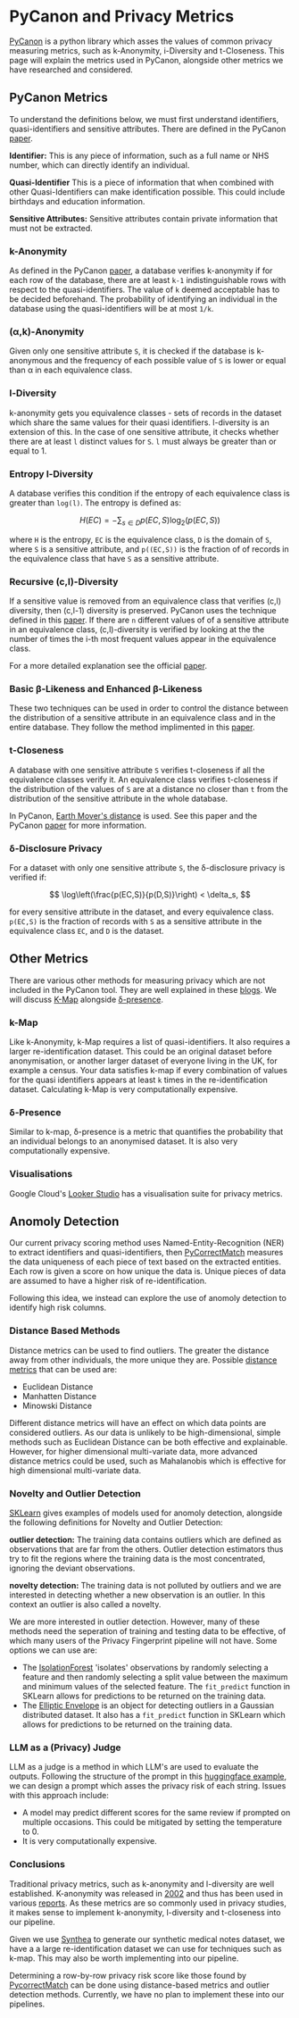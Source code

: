 # PyCanon and Privacy Metrics

[PyCanon](https://github.com/IFCA-Advanced-Computing/pycanon) is a python library which asses the values of common privacy measuring metrics, such as k-Anonymity, i-Diversity and t-Closeness. This page will explain the metrics used in PyCanon, alongside other metrics we have researched and considered.

## PyCanon Metrics

To understand the definitions below, we must first understand identifiers, quasi-identifiers and sensitive attributes. There are defined in the PyCanon [paper](https://www.nature.com/articles/s41597-022-01894-2).

**Identifier:** This is any piece of information, such as a full name or NHS number, which can directly identify an individual.

**Quasi-Identifier** This is a piece of information that when combined with other Quasi-Identifiers can make identification possible. This could include birthdays and education information.

**Sensitive Attributes:** Sensitive attributes contain private information that must not be extracted.

### k-Anonymity

As defined in the PyCanon [paper](https://www.nature.com/articles/s41597-022-01894-2), a database verifies k-anonymity if for each row of the database, there are at least `k-1` indistinguishable rows with respect to the quasi-identifiers. The value of `k` deemed acceptable has to be decided beforehand. The probability of identifying an individual in the database using the quasi-identifiers will be at most `1/k`.

### (α,k)-Anonymity

Given only one sensitive attribute `S`, it is checked if the database is k-anonymous and the frequency of each possible value of `S` is lower or equal than α in each equivalence class.

### l-Diversity

k-anonymity gets you equivalence classes - sets of records in the dataset which share the same values for their quasi identifiers. l-diversity is an extension of this. In the case of one sensitive attribute, it checks whether there are at least `l` distinct values for `S`. `l` must always be greater than or equal to 1.

### Entropy l-Diversity

A database verifies this condition if the entropy of each equivalence class is greater than `log(l)`. The entropy is defined as:

$$
H(EC) = - \sum_{s \in D} p(EC,S) \log_2(p(EC,S))
$$

where `H` is the entropy, `EC` is the equivalence class, `D` is the domain of `S`, where `S` is a sensitive attribute, and `p((EC,S))` is the fraction of of records in the equivalence class that have `S` as a sensitive attribute.

### Recursive (c,l)-Diversity

If a sensitive value is removed from an equivalence class that verifies (c,l) diversity, then (c,l-1) diversity is preserved. PyCanon uses the technique defined in this [paper](https://ieeexplore.ieee.org/document/1617392). If there are `n` different values of of a sensitive attribute in an equivalence class, (c,l)-diversity is verified by looking at the the number of times the i-th most frequent values appear in the equivalence class.

For a more detailed explanation see the official [paper](https://www.nature.com/articles/s41597-022-01894-2).

### Basic β-Likeness and Enhanced β-Likeness

These two techniques can be used in order to control the distance between the distribution of a sensitive attribute in an equivalence class and in the entire database. They follow the method implimented in this [paper](https://arxiv.org/abs/1208.0220).

### t-Closeness

A database with one sensitive attribute `S` verifies t-closeness if all the equivalence classes verify it. An equivalence class verifies t-closeness if the distribution of the values of `S` are at a distance no closer than `t` from the distribution of the sensitive attribute in the whole database.

In PyCanon, [Earth Mover's distance](https://ieeexplore.ieee.org/document/4221659) is used. See this paper and the PyCanon [paper](https://www.nature.com/articles/s41597-022-01894-2) for more information.

### δ-Disclosure Privacy

For a dataset with only one sensitive attribute `S`, the δ-disclosure privacy is verified if:

$$
\log\left(\frac{p(EC,S)}{p(D,S)}\right) < \delta_s,
$$

for every sensitive attribute in the dataset, and every equivalence class. `p(EC,S)` is the fraction of records with `S` as a sensitive attribute in the equivalence class `EC`, and `D` is the dataset.

## Other Metrics

There are various other methods for measuring privacy which are not included in the PyCanon tool. They are well explained in these [blogs](https://desfontain.es/blog/). We will discuss [K-Map](https://desfontain.es/blog/k-map.html) alongside [δ-presence](https://desfontain.es/blog/delta-presence.html). 

### k-Map

Like k-Anonymity, k-Map requires a list of quasi-identifiers. It also requires a larger re-identification dataset. This could be an original dataset before anonymisation, or another larger dataset of everyone living in the UK, for example a census. Your data satisfies k-map if every combination of values for the quasi identifiers appears at least `k` times in the re-identification dataset. Calculating k-Map is very computationally expensive.

### δ-Presence

Similar to k-map, δ-presence is a metric that quantifies the probability that an individual belongs to an anonymised dataset. It is also very computationally expensive.


### Visualisations

Google Cloud's [Looker Studio](https://cloud.google.com/sensitive-data-protection/docs/visualizing_re-id_risk) has a visualisation suite for privacy metrics.

## Anomoly Detection

Our current privacy scoring method uses Named-Entity-Recognition (NER) to extract identifiers and quasi-identifiers, then [PyCorrectMatch](https://github.com/computationalprivacy/pycorrectmatch) measures the data uniqueness of each piece of text based on the extracted entities. Each row is given a score on how unique the data is. Unique pieces of data are assumed to have a higher risk of re-identification.

Following this idea, we instead can explore the use of anomoly detection to identify high risk columns.

### Distance Based Methods

Distance metrics can be used to find outliers. The greater the distance away from other individuals, the more unique they are. Possible [distance metrics](https://scikit-learn.org/stable/modules/generated/sklearn.metrics.DistanceMetric.html) that can be used are:

- Euclidean Distance
- Manhatten Distance
- Minowski Distance

Different distance metrics will have an effect on which data points are considered outliers. As our data is unlikely to be high-dimensional, simple methods such as Euclidean Distance can be both effective and explainable. However, for higher dimensional multi-variate data, more advanced distance metrics could be used, such as Mahalanobis which is effective for high dimensional multi-variate data. 

### Novelty and Outlier Detection

[SKLearn](https://scikit-learn.org/stable/modules/outlier_detection.html) gives examples of models used for anomoly detection, alongside the following definitions for Novelty and Outlier Detection:

**outlier detection:**
The training data contains outliers which are defined as observations that are far from the others. Outlier detection estimators thus try to fit the regions where the training data is the most concentrated, ignoring the deviant observations.

**novelty detection:**
The training data is not polluted by outliers and we are interested in detecting whether a new observation is an outlier. In this context an outlier is also called a novelty.

We are more interested in outlier detection. However, many of these methods need the seperation of training and testing data to be effective, of which many users of the Privacy Fingerprint pipeline will not have. Some options we can use are:

- The [IsolationForest](https://scikit-learn.org/stable/modules/generated/sklearn.ensemble.IsolationForest.html#sklearn.ensemble.IsolationForest) 'isolates' observations by randomly selecting a feature and then randomly selecting a split value between the maximum and minimum values of the selected feature. The `fit_predict` function in SKLearn allows for predictions to be returned on the training data.
- The [Elliptic Envelope](https://scikit-learn.org/stable/modules/generated/sklearn.covariance.EllipticEnvelope.html#sklearn.covariance.EllipticEnvelope) is an object for detecting outliers in a Gaussian distributed dataset. It also has a `fit_predict` function in SKLearn which allows for predictions to be returned on the training data.

### LLM as a (Privacy) Judge

LLM as a judge is a method in which LLM's are used to evaluate the outputs. Following the structure of the prompt in this [huggingface example](https://huggingface.co/learn/cookbook/en/llm_judge#using-llm-as-a-judge--for-an-automated-and-versatile-evaluation), we can design a prompt which asses the privacy risk of each string. Issues with this approach include:

- A model may predict different scores for the same review if prompted on multiple occasions. This could be mitigated by setting the temperature to 0.
- It is very computationally expensive.

### Conclusions

Traditional privacy metrics, such as k-anonymity and l-diversity are well established. K-anonymity was released in [2002](https://www.worldscientific.com/doi/abs/10.1142/S0218488502001648) and thus has been used in various [reports](https://link.springer.com/chapter/10.1007/978-3-642-01718-6_4). As these metrics are so commonly used in privacy studies, it makes sense to implement k-anonymity, l-diversity and t-closeness into our pipeline. 

Given we use [Synthea](https://synthetichealth.github.io/synthea/) to generate our synthetic medical notes dataset, we have a a large re-identification dataset we can use for techniques such as k-map. This may also be worth implementing into our pipeline.

Determining a row-by-row privacy risk score like those found by [PycorrectMatch](../correct-match/what-is-correct-match.md) can be done using distance-based metrics and outlier detection methods. Currently, we have no plan to implement these into our pipelines. 